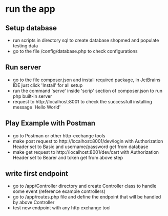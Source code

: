 # run the app

## Setup database
- run scripts in directory sql to create database shopmed and populate testing data
- go to the file /config/database.php to check configurations

## Run server
- go to the file composer.json and install required package, in JetBrains IDE just click 'Install' for all setup
- run the command 'serve' inside 'scrip' section of composer.json to run php built-in server
- request to http://localhost:8001 to check the successfull installing message 'Hello World'

## Play Example with Postman
- go to Postman or other http-exchange tools
- make post request to http://localhost:8001/dev/login with Authorization Header set to Basic and username/password get from database
- make get request to http://localhost:8001/dev/cart with Authorization Header set to Bearer and token get from above step

## write first endpoint
- go to /app/Controller directory and create Controller class to handle some event (reference example controllers)
- go to /app/routes.php file and define the endpoint that will be handled by above Controller
- test new endpoint with any http exchange tool
